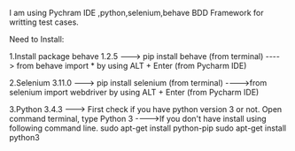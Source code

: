 I am using Pychram IDE ,python,selenium,behave BDD Framework for writting test cases.

Need to Install:

1.Install package behave 1.2.5 ---> pip install behave (from terminal) ----> from behave import * by using ALT + Enter (from Pycharm IDE)

2.Selenium 3.11.0 ---> pip install selenium (from terminal) ---->from selenium import webdriver by using ALT + Enter (from Pycharm IDE)

3.Python 3.4.3 ---> First check if you have python version 3 or not. Open command terminal, type Python 3 ---->If you don't have install using following command line. sudo apt-get install python-pip sudo apt-get install python3

